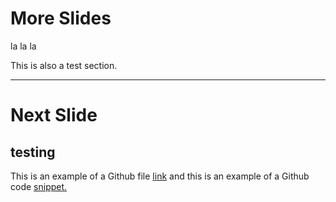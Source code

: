 # More Slides

la la la  

This is also a test section.

---

# Next Slide 
## testing

This is an example of a Github file [link](https://github.com/sarahbriggs/sarahbriggs.github.io/blob/master/codeExample.java)
and this is an example of a Github code [snippet.](https://github.com/sarahbriggs/sarahbriggs.github.io/blob/b847ed8a157a286ea1fb2ec378693636a25db2e7/codeExample.java#L7-L18)
